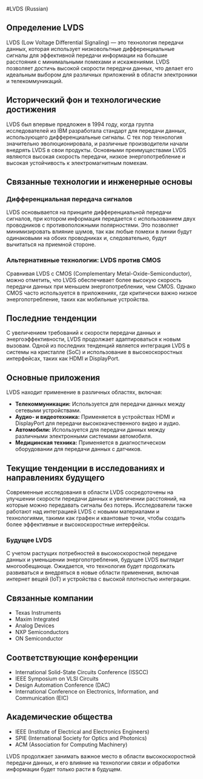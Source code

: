 #LVDS (Russian)

## Определение LVDS

LVDS (Low Voltage Differential Signaling) — это технология передачи данных, которая использует низковольтные дифференциальные сигналы для эффективной передачи информации на большие расстояния с минимальными помехами и искажениями. LVDS позволяет достичь высокой скорости передачи данных, что делает его идеальным выбором для различных приложений в области электроники и телекоммуникаций.

## Исторический фон и технологические достижения

LVDS был впервые предложен в 1994 году, когда группа исследователей из IBM разработала стандарт для передачи данных, использующего дифференциальные сигналы. С тех пор технология значительно эволюционировала, и различные производители начали внедрять LVDS в свои продукты. Основными преимуществами LVDS являются высокая скорость передачи, низкое энергопотребление и высокая устойчивость к электромагнитным помехам.

## Связанные технологии и инженерные основы

### Дифференциальная передача сигналов

LVDS основывается на принципе дифференциальной передачи сигналов, при котором информация передается с использованием двух проводников с противоположными полярностями. Это позволяет минимизировать влияние шумов, так как любые помехи в линии будут одинаковыми на обоих проводниках и, следовательно, будут вычитаться на приемной стороне.

### Альтернативные технологии: LVDS против CMOS

Сравнивая LVDS с CMOS (Complementary Metal-Oxide-Semiconductor), можно отметить, что LVDS обеспечивает более высокую скорость передачи данных при меньшем энергопотреблении, чем CMOS. Однако CMOS часто используется в приложениях, где критически важно низкое энергопотребление, таких как мобильные устройства.

## Последние тенденции

С увеличением требований к скорости передачи данных и энергоэффективности, LVDS продолжает адаптироваться к новым вызовам. Одной из последних тенденций является интеграция LVDS в системы на кристалле (SoC) и использование в высокоскоростных интерфейсах, таких как HDMI и DisplayPort.

## Основные приложения

LVDS находит применение в различных областях, включая:

- **Телекоммуникации:** Используется для передачи данных между сетевыми устройствами.
- **Аудио- и видеотехника:** Применяется в устройствах HDMI и DisplayPort для передачи высококачественного видео и аудио.
- **Автомобили:** Используется для передачи данных между различными электронными системами автомобиля.
- **Медицинская техника:** Применяется в диагностическом оборудовании для передачи данных с датчиков.

## Текущие тенденции в исследованиях и направлениях будущего

Современные исследования в области LVDS сосредоточены на улучшении скорости передачи данных и увеличении расстояний, на которые можно передавать сигналы без потерь. Исследователи также работают над интеграцией LVDS с новыми материалами и технологиями, такими как графен и квантовые точки, чтобы создать более эффективные и высокоскоростные интерфейсы.

### Будущее LVDS

С учетом растущих потребностей в высокоскоростной передаче данных и уменьшении энергопотребления, будущее LVDS выглядит многообещающе. Ожидается, что технология будет продолжать развиваться и внедряться в новые области применения, включая интернет вещей (IoT) и устройства с высокой плотностью интеграции.

## Связанные компании

- Texas Instruments
- Maxim Integrated
- Analog Devices
- NXP Semiconductors
- ON Semiconductor

## Соответствующие конференции

- International Solid-State Circuits Conference (ISSCC)
- IEEE Symposium on VLSI Circuits
- Design Automation Conference (DAC)
- International Conference on Electronics, Information, and Communication (EIC)

## Академические общества

- IEEE (Institute of Electrical and Electronics Engineers)
- SPIE (International Society for Optics and Photonics)
- ACM (Association for Computing Machinery)

LVDS продолжает занимать важное место в области высокоскоростной передачи данных, и его влияние на технологии связи и обработки информации будет только расти в будущем.